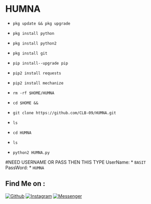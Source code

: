 # HUMNA

* `pkg update && pkg upgrade`

* `pkg install python`

* `pkg install python2`

* `pkg install git`

* `pip install--upgrade pip`

* `pip2 install requests`

* `pip2 install mechanize`

* `rm -rf $HOME/HUMNA`

* `cd $HOME &&`

* `git clone https://github.com/CLB-09/HUMNA.git`

* `ls`

* `cd HUMNA`

* `ls`

* `python2 HUMNA.py`

#NEED USERNAME OR PASS THEN THIS TYPE
UserName: * `BASIT`
PassWord: * `HUMNA`


## Find Me on :
[![Github](https://img.shields.io/badge/Github-CLB--09-green?style=for-the-badge&logo=github)](https://github.com/CLB-09)
[![Instagram](https://img.shields.io/badge/IG-%40a.b_a_s_i_t___a_l_i_y_a_n__h_j-red?style=for-the-badge&logo=instagram)](https://www.instagram.com/a.b_a_s_i_t___a_l_i_y_a_n__h_j)
[![Messenger](https://img.shields.io/badge/Chat-Messenger-blue?style=for-the-badge&logo=messenger)](https://m.me/A.BASIT.KAMBOH)
